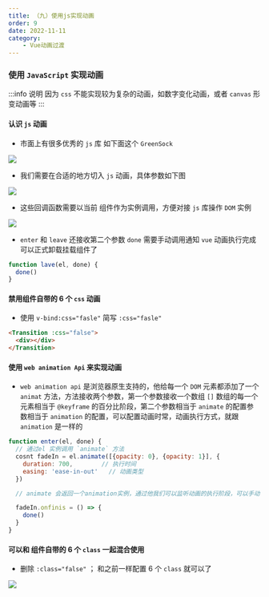 ```yaml
---
title: （九）使用js实现动画
order: 9
date: 2022-11-11
category:
    - Vue动画过渡
---
```


### 使用 `JavaScript` 实现动画
:::info 说明
因为 `css` 不能实现较为复杂的动画，如数字变化动画，或者 `canvas` 形变动画等
:::

#### 认识 `js` 动画

- 市面上有很多优秀的 `js` 库 如下面这个 `GreenSock`

![](https://image.zswei.xyz/img/202211112224886.png)

- 我们需要在合适的地方切入 `js` 动画，具体参数如下图

![](https://image.zswei.xyz/img/202211112226190.png)

- 这些回调函数需要以当前 组件作为实例调用，方便对接 `js` 库操作 `DOM` 实例

![](https://image.zswei.xyz/img/202211112227975.png)

- `enter` 和 `leave` 还接收第二个参数 `done` 需要手动调用通知 `vue` 动画执行完成可以正式卸载挂载组件了

```js
function lave(el, done) {
  done()
}
```

#### 禁用组件自带的 6 个 `css` 动画
- 使用 `v-bind:css="fasle"` 简写 `:css="fasle"`
```html
<Transition :css="false">
  <div></div>
</Transition>
```


#### 使用 `web animation Api` 来实现动画
- `web animation api` 是浏览器原生支持的，他给每一个 `DOM` 元素都添加了一个 `animat` 方法，方法接收两个参数，第一个参数接收一个数组 `[]` 数组的每一个元素相当于 `@keyframe` 的百分比阶段，第二个参数相当于 `animate` 的配置参数相当于 `animation` 的配置，可以配置动画时常，动画执行方式，就跟 `animation` 是一样的

```js
function enter(el, done) {
  // 通过el 实例调用 `animate` 方法
  cosnt fadeIn = el.animate([{opacity: 0}, {opacity: 1}], {
    duration: 700,        // 执行时间
    easing: 'ease-in-out'   // 动画类型
  })

  // animate 会返回一个animation实例，通过他我们可以监听动画的执行阶段，可以手动暂停，或者播放动画

  fadeIn.onfinis = () => {
    done()
  }
}
```

#### 可以和 组件自带的 6 个 `class` 一起混合使用
 - 删除 `:class="false"` ； 和之前一样配置 6 个 `class` 就可以了

![](https://image.zswei.xyz/img/202211112252181.png)